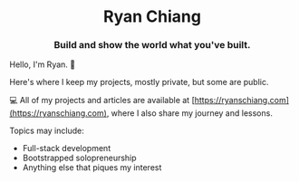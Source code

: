 <h1 align="center">Ryan Chiang</h1>
<h3 align="center">Build and show the world what you've built.</h3>

Hello, I'm Ryan. 👋

Here's where I keep my projects, mostly private, but some are public.

💻 All of my projects and articles are available at [https://ryanschiang.com](https://ryanschiang.com), where I also share my journey and lessons.

Topics may include:

- Full-stack development
- Bootstrapped solopreneurship
- Anything else that piques my interest

<p align="left">
</p>


